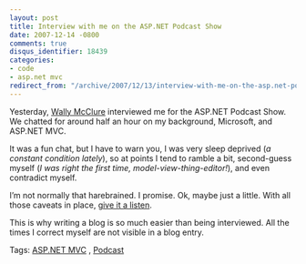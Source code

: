 ```yaml
---
layout: post
title: Interview with me on the ASP.NET Podcast Show
date: 2007-12-14 -0800
comments: true
disqus_identifier: 18439
categories:
- code
- asp.net mvc
redirect_from: "/archive/2007/12/13/interview-with-me-on-the-asp.net-podcast-show.aspx/"
---
```


Yesterday, [Wally
McClure](http://morewally.com/cs/Default.aspx "MoreWally") interviewed
me for the ASP.NET Podcast Show. We chatted for around half an hour on
my background, Microsoft, and ASP.NET MVC.

It was a fun chat, but I have to warn you, I was very sleep deprived (*a
constant condition lately*), so at points I tend to ramble a bit,
second-guess myself (*I was right the first time,
model-view-thing-editor!*), and even contradict myself.

I’m not normally that harebrained. I promise. Ok, maybe just a little.
With all those caveats in place, [give it a
listen](http://morewally.com/cs/blogs/wallym/archive/2007/12/14/asp-net-podcast-show-106-phil-haack-on-asp-net-mvc.aspx "Phil Haack on ASP.NET MVC").

This is why writing a blog is so much easier than being interviewed. All
the times I correct myself are not visible in a blog entry.

Tags: [ASP.NET
MVC](http://technorati.com/tags/aspnetmvc/ "ASP.NET MVC tag") ,
[Podcast](http://technorati.com/tags/Podcast/ "Podcast tag")

